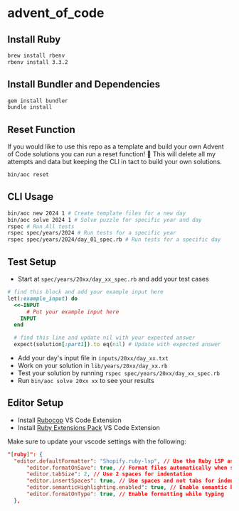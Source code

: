 # advent_of_code

## Install Ruby

```sh
brew install rbenv
rbenv install 3.3.2
```

## Install Bundler and Dependencies

```sh
gem install bundler
bundle install
```

## Reset Function

If you would like to use this repo as a template and build your own Advent of Code solutions you can run a reset function! 🎉 This will delete all my attempts and data but keeping the CLI in tact to build your own solutions.

```sh
bin/aoc reset
```

## CLI Usage

```sh
bin/aoc new 2024 1 # Create template files for a new day
bin/aoc solve 2024 1 # Solve puzzle for specific year and day
rspec # Run All tests
rspec spec/years/2024 # Run tests for a specific year
rspec spec/years/2024/day_01_spec.rb # Run tests for a specific day
```

## Test Setup

- Start at `spec/years/20xx/day_xx_spec.rb` and add your test cases

```ruby
# find this block and add your example input here
let(:example_input) do
  <<~INPUT
      # Put your example input here
    INPUT
  end

  # find this line and update nil with your expected answer
  expect(solution[:part1]).to eq(nil) # Update with expected answer
```

- Add your day's input file in `inputs/20xx/day_xx.txt`
- Work on your solution in `lib/years/20xx/day_xx.rb`
- Test your solution by running `rspec spec/years/20xx/day_xx_spec.rb`
- Run `bin/aoc solve 20xx xx` to see your results

## Editor Setup

- Install [Rubocop](https://github.com/rubocop/rubocop) VS Code Extension
- Install [Ruby Extensions Pack](https://marketplace.visualstudio.com/items?itemName=Shopify.ruby-extensions-pack) VS Code Extension

Make sure to update your vscode settings with the following:

```json
"[ruby]": {
  "editor.defaultFormatter": "Shopify.ruby-lsp", // Use the Ruby LSP as the default formatter
      "editor.formatOnSave": true, // Format files automatically when saving
      "editor.tabSize": 2, // Use 2 spaces for indentation
      "editor.insertSpaces": true, // Use spaces and not tabs for indentation
      "editor.semanticHighlighting.enabled": true, // Enable semantic highlighting
      "editor.formatOnType": true, // Enable formatting while typing
  },
```

